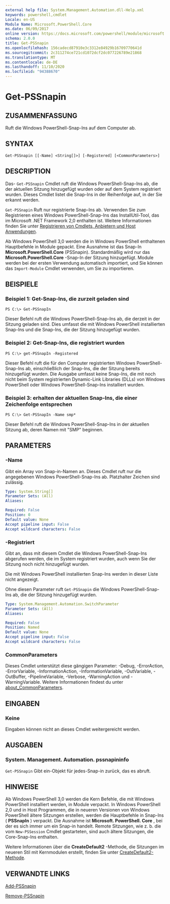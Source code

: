 ```yaml
---
external help file: System.Management.Automation.dll-Help.xml
keywords: powershell,cmdlet
Locale: en-US
Module Name: Microsoft.PowerShell.Core
ms.date: 06/09/2017
online version: https://docs.microsoft.com/powershell/module/microsoft.powershell.core/get-pssnapin?view=powershell-5.1&WT.mc_id=ps-gethelp
schema: 2.0.0
title: Get-PSSnapin
ms.openlocfilehash: 156cadecd87910e3c3312e84929b16709770641d
ms.sourcegitcommit: 2c311274ce721cd1072dcf2dc077226789e21868
ms.translationtype: MT
ms.contentlocale: de-DE
ms.lasthandoff: 11/10/2020
ms.locfileid: "94388670"
---
```

# Get-PSSnapin

## ZUSAMMENFASSUNG
Ruft die Windows PowerShell-Snap-Ins auf dem Computer ab.

## SYNTAX

```
Get-PSSnapin [[-Name] <String[]>] [-Registered] [<CommonParameters>]
```

## DESCRIPTION

Das- `Get-PSSnapin` Cmdlet ruft die Windows PowerShell-Snap-Ins ab, die der aktuellen Sitzung hinzugefügt wurden oder auf dem System registriert wurden. Dieses Cmdlet listet die Snap-Ins in der Reihenfolge auf, in der Sie erkannt werden.

`Get-PSSnapin` Ruft nur registrierte Snap-Ins ab. Verwenden Sie zum Registrieren eines Windows PowerShell-Snap-Ins das InstallUtil-Tool, das im Microsoft .NET Framework 2,0 enthalten ist. Weitere Informationen finden Sie unter [Registrieren von Cmdlets, Anbietern und Host Anwendungen](/previous-versions//ms714644(v=vs.85)).

Ab Windows PowerShell 3,0 werden die in Windows PowerShell enthaltenen Hauptbefehle in Module gepackt. Eine Ausnahme ist das Snap-In **Microsoft.PowerShell.Core** (PSSnapin).
Standardmäßig wird nur das **Microsoft.PowerShell.Core** -Snap-In der Sitzung hinzugefügt. Module werden bei der ersten Verwendung automatisch importiert, und Sie können das `Import-Module` Cmdlet verwenden, um Sie zu importieren.

## BEISPIELE

### Beispiel 1: Get-Snap-Ins, die zurzeit geladen sind

```
PS C:\> Get-PSSnapIn
```

Dieser Befehl ruft die Windows PowerShell-Snap-Ins ab, die derzeit in der Sitzung geladen sind. Dies umfasst die mit Windows PowerShell installierten Snap-Ins und die Snap-Ins, die der Sitzung hinzugefügt wurden.

### Beispiel 2: Get-Snap-Ins, die registriert wurden

```
PS C:\> get-PSSnapIn -Registered
```

Dieser Befehl ruft die für den Computer registrierten Windows PowerShell-Snap-Ins ab, einschließlich der Snap-Ins, die der Sitzung bereits hinzugefügt wurden. Die Ausgabe umfasst keine Snap-Ins, die mit noch nicht beim System registrierten Dynamic-Link Libraries (DLLs) von Windows PowerShell oder Windows PowerShell-Snap-Ins installiert wurden.

### Beispiel 3: erhalten der aktuellen Snap-Ins, die einer Zeichenfolge entsprechen

```
PS C:\> Get-PSSnapIn -Name smp*
```

Dieser Befehl ruft die Windows PowerShell-Snap-Ins in der aktuellen Sitzung ab, deren Namen mit "SMP" beginnen.

## PARAMETERS

### -Name

Gibt ein Array von Snap-in-Namen an. Dieses Cmdlet ruft nur die angegebenen Windows PowerShell-Snap-Ins ab. Platzhalter Zeichen sind zulässig.

```yaml
Type: System.String[]
Parameter Sets: (All)
Aliases:

Required: False
Position: 0
Default value: None
Accept pipeline input: False
Accept wildcard characters: False
```

### -Registriert

Gibt an, dass mit diesem Cmdlet die Windows PowerShell-Snap-Ins abgerufen werden, die im System registriert wurden, auch wenn Sie der Sitzung noch nicht hinzugefügt wurden.

Die mit Windows PowerShell installierten Snap-Ins werden in dieser Liste nicht angezeigt.

Ohne diesen Parameter ruft `Get-PSSnapin` die Windows PowerShell-Snap-Ins ab, die der Sitzung hinzugefügt wurden.

```yaml
Type: System.Management.Automation.SwitchParameter
Parameter Sets: (All)
Aliases:

Required: False
Position: Named
Default value: None
Accept pipeline input: False
Accept wildcard characters: False
```

### CommonParameters

Dieses Cmdlet unterstützt diese gängigen Parameter: -Debug, -ErrorAction, -ErrorVariable, -InformationAction, -InformationVariable, -OutVariable, -OutBuffer, -PipelineVariable, -Verbose, -WarningAction und -WarningVariable. Weitere Informationen findest du unter [about_CommonParameters](https://go.microsoft.com/fwlink/?LinkID=113216).

## EINGABEN

### Keine
Eingaben können nicht an dieses Cmdlet weitergereicht werden.

## AUSGABEN

### System. Management. Automation. pssnapininfo

`Get-PSSnapin` Gibt ein-Objekt für jedes-Snap-in zurück, das es abruft.

## HINWEISE

Ab Windows PowerShell 3,0 werden die Kern Befehle, die mit Windows PowerShell installiert werden, in Module verpackt. In Windows PowerShell 2,0 und in Host Programmen, die in neueren Versionen von Windows PowerShell ältere Sitzungen erstellen, werden die Hauptbefehle in Snap-Ins ( **PSSnapIn** ) verpackt. Die Ausnahme ist **Microsoft. PowerShell. Core** , bei der es sich immer um ein Snap-in handelt. Remote Sitzungen, wie z. b. die vom `New-PSSession` Cmdlet gestarteten, sind auch ältere Sitzungen, die Core-Snap-Ins enthalten.

 Weitere Informationen über die **CreateDefault2** -Methode, die Sitzungen im neueren Stil mit Kernmodulen erstellt, finden Sie unter [CreateDefault2-Methode](/dotnet/api/system.management.automation.runspaces.initialsessionstate.createdefault2#System_Management_Automation_Runspaces_InitialSessionState_CreateDefault2).

## VERWANDTE LINKS

[Add-PSSnapin](Add-PSSnapin.md)

[Remove-PSSnapin](Remove-PSSnapin.md)
